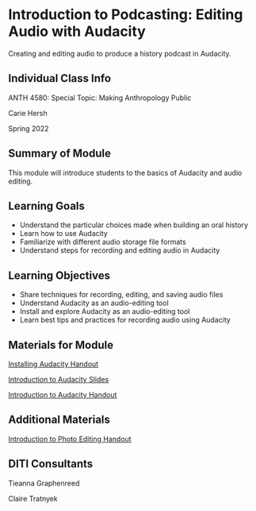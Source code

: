 # Introduction to Podcasting: Editing Audio with Audacity
Creating and editing audio to produce a history podcast in Audacity.


## Individual Class Info
ANTH 4580: Special Topic: Making Anthropology Public

Carie Hersh

Spring 2022


<h2> Summary of Module </h2>

This module will introduce students to the basics of Audacity and audio editing.

<h2> Learning Goals </h2>

* Understand the particular choices made when building an oral history
* Learn how to use Audacity
* Familiarize with different audio storage file formats
* Understand steps for recording and editing audio in Audacity

<h2> Learning Objectives </h2>

* Share techniques for recording, editing, and saving audio files
* Understand Audacity as an audio-editing tool
* Install and explore Audacity as an audio-editing tool
* Learn best tips and practices for recording audio using Audacity

<h2> Materials for Module </h2>

[Installing Audacity Handout](https://github.com/NULabNortheastern/digitalassignmentshowcase/blob/master/audio-editing_podcasting/sp22-hersh-anth4100-audacity/handout-install_audacity.pdf) 

[Introduction to Audacity Slides](https://github.com/NULabNortheastern/digitalassignmentshowcase/blob/master/audio-editing_podcasting/sp22-hersh-anth4100-audacity/Audacity%20Slides.pdf) 

[Introduction to Audacity Handout](https://github.com/NULabNortheastern/digitalassignmentshowcase/blob/master/audio-editing_podcasting/sp22-hersh-anth4100-audacity/handout-intro_to_audacity.pdf)

<h2> Additional Materials </h2>

[Introduction to Photo Editing Handout](https://github.com/NULabNortheastern/digitalassignmentshowcase/blob/master/audio-editing_podcasting/sp22-hersh-anth4100-audacity/Additional%20Materials/handout-intro_to_photo_editing.pdf)

<h2> DITI Consultants </h2>

Tieanna Graphenreed

Claire Tratnyek